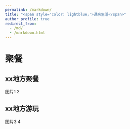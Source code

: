 ```yaml
---
permalink: /markdown/
title: "<span style='color: lightblue;'>课余生活</span>"
author_profile: true
redirect_from: 
  - /md/
  - /markdown.html
---
```


# 聚餐

## xx地方聚餐
图片1 2
<!-- 此处插入图片
![图片1](链接到图片1的URL)
![图片2](链接到图片2的URL)
-->



## xx地方游玩
图片3 4
<!-- 此处插入图片
![图片3](链接到图片3的URL)
![图片4](链接到图片4的URL)
-->
